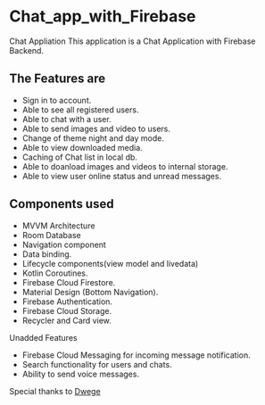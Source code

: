 # Chat_app_with_Firebase
Chat Appliation
This application is a Chat Application with Firebase Backend.
## The Features are
- Sign in to account.
- Able to see all registered users.
- Able to chat with a user.
- Able to send images and video to users.
- Change of theme night and day mode.
- Able to view downloaded media.
- Caching of Chat list in local db.
- Able to doanload images and videos to internal storage.
- Able to view user online status and unread messages.

## Components used
- MVVM Architecture
- Room Database
- Navigation component
- Data binding.
- Lifecycle components(view model and livedata)
- Kotlin Coroutines.
- Firebase Cloud Firestore.
- Material Design (Bottom Navigation).
- Firebase Authentication.
- Firebase Cloud Storage.
- Recycler and Card view. 


Unadded Features
- Firebase Cloud Messaging for incoming message notification.
- Search functionality for users and chats. 
- Ability to send voice messages.

Special thanks to 
[Dwege](https://github.com/dgewe/Movie-App-Android)


